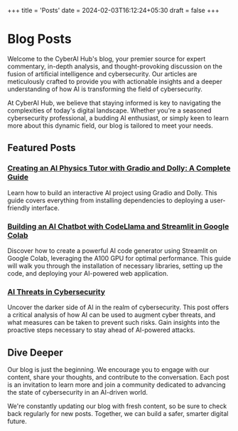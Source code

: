 +++
title = 'Posts'
date = 2024-02-03T16:12:24+05:30
draft = false
+++

# Blog Posts

Welcome to the CyberAI Hub's blog, your premier source for expert commentary, in-depth analysis, and thought-provoking discussion on the fusion of artificial intelligence and cybersecurity. Our articles are meticulously crafted to provide you with actionable insights and a deeper understanding of how AI is transforming the field of cybersecurity.

At CyberAI Hub, we believe that staying informed is key to navigating the complexities of today's digital landscape. Whether you're a seasoned cybersecurity professional, a budding AI enthusiast, or simply keen to learn more about this dynamic field, our blog is tailored to meet your needs.

## Featured Posts

### [Creating an AI Physics Tutor with Gradio and Dolly: A Complete Guide](/first/posts/one/)

Learn how to build an interactive AI project using Gradio and Dolly. This guide covers everything from installing dependencies to deploying a user-friendly interface.

### [Building an AI Chatbot with CodeLlama and Streamlit in Google Colab](/first/posts/two/)

Discover how to create a powerful AI code generator using Streamlit on Google Colab, leveraging the A100 GPU for optimal performance. This guide will walk you through the installation of necessary libraries, setting up the code, and deploying your AI-powered web application.

### [AI Threats in Cybersecurity](/first/posts/three/)

Uncover the darker side of AI in the realm of cybersecurity. This post offers a critical analysis of how AI can be used to augment cyber threats, and what measures can be taken to prevent such risks. Gain insights into the proactive steps necessary to stay ahead of AI-powered attacks.

## Dive Deeper

Our blog is just the beginning. We encourage you to engage with our content, share your thoughts, and contribute to the conversation. Each post is an invitation to learn more and join a community dedicated to advancing the state of cybersecurity in an AI-driven world.

We're constantly updating our blog with fresh content, so be sure to check back regularly for new posts. Together, we can build a safer, smarter digital future.
